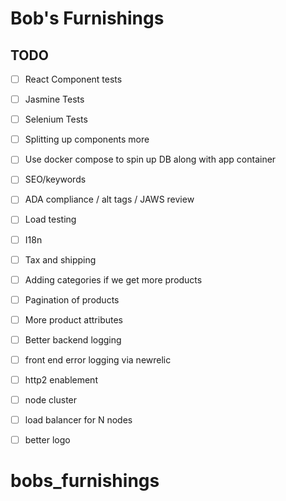 # Bob's Furnishings

## TODO

* [ ] React Component tests
* [ ] Jasmine Tests
* [ ] Selenium Tests
* [ ] Splitting up components more
* [ ] Use docker compose to spin up DB along with app container
* [ ] SEO/keywords
* [ ] ADA compliance / alt tags / JAWS review
* [ ] Load testing
* [ ] I18n
* [ ] Tax and shipping
* [ ] Adding categories if we get more products
* [ ] Pagination of products
* [ ] More product attributes
* [ ] Better backend logging
* [ ] front end error logging via newrelic
* [ ] http2 enablement
* [ ] node cluster
* [ ] load balancer for N nodes
* [ ] better logo







# bobs_furnishings
